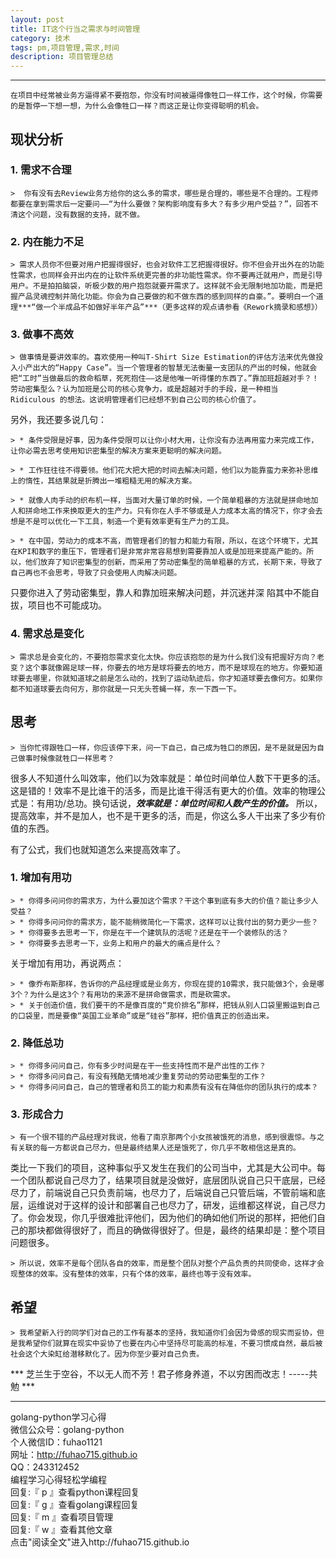 ```yaml
---
layout: post
title: IT这个行当之需求与时间管理
category: 技术
tags: pm,项目管理,需求,时间
description: 项目管理总结
---
```




------


    在项目中经常被业务方逼得紧不要抱怨，你没有时间被逼得像牲口一样工作，这个时候，你需要的是暂停一下想一想，为什么会像牲口一样？而这正是让你变得聪明的机会。

##  现状分析 


### 1. 需求不合理

	>  你有没有去Review业务方给你的这么多的需求，哪些是合理的，哪些是不合理的。工程师都要在拿到需求后一定要问——“为什么要做？架构影响度有多大？有多少用户受益？”，回答不清这个问题，没有数据的支持，就不做。

### 2. 内在能力不足

	> 需求人员你不但要对用户把握得很好，也会对软件工艺把握得很好。你不但会开出外在的功能性需求，也同样会开出内在的让软件系统更完善的非功能性需求。你不要再迁就用户，而是引导用户。不是拍拍脑袋，听极少数的用户抱怨就要开需求了。这样就不会无限制地加功能，而是把握产品灵魂控制并简化功能。你会为自己要做的和不做东西的感到同样的自豪。”。要明白一个道理***“做一个半成品不如做好半年产品”***（更多这样的观点请参看《Rework摘录和感想》）

### 3. 做事不高效

	> 做事情是要讲效率的。喜欢使用一种叫T-Shirt Size Estimation的评估方法来优先做投入小产出大的“Happy Case”。当一个管理者的智慧无法衡量一支团队的产出的时候，他就会把“工时”当做最后的救命稻草，死死抱住——这是他唯一听得懂的东西了。”靠加班超越对手？！劳动密集型么？认为加班是公司的核心竞争力，或是超越对手的手段，是一种相当 Ridiculous 的想法。这说明管理者们已经想不到自己公司的核心价值了。

另外，我还要多说几句：

	> * 条件受限是好事，因为条件受限可以让你小材大用，让你没有办法再用蛮力来完成工作，让你必需去思考使用知识密集型的解决方案来更聪明的解决问题。

	> * 工作狂往往不得要领。他们花大把大把的时间去解决问题，他们以为能靠蛮力来弥补思维上的惰性，其结果就是折腾出一堆粗糙无用的解决方案。

	> * 就像人肉手动的织布机一样，当面对大量订单的时候，一个简单粗暴的方法就是拼命地加人和拼命地工作来换取更大的生产力。只有你在人手不够或是人力成本太高的情况下，你才会去想是不是可以优化一下工具，制造一个更有效率更有生产力的工具。

	> * 在中国，劳动力的成本不高，而管理者们的智力和能力有限，所以，在这个环境下，尤其在KPI和数字的重压下，管理者们是非常非常容易想到需要靠加人或是加班来提高产能的。所以，他们放弃了知识密集型的创新，而采用了劳动密集型的简单粗暴的方式，长期下来，导致了自己再也不会思考，导致了只会使用人肉解决问题。

只要你进入了劳动密集型，靠人和靠加班来解决问题，并沉迷并深 陷其中不能自拔，项目也不可能成功。

### 4. 需求总是变化

	> 需求总是会变化的，不要抱怨需求变化太快。你应该抱怨的是为什么我们没有把握好方向？老变？这个事就像踢足球一样，你要去的地方是球将要去的地方，而不是球现在的地方。你要知道球要去哪里，你就知道球之前是怎么动的，找到了运动轨迹后，你才知道球要去像何方。如果你都不知道球要去向何方，那你就是一只无头苍蝇一样，东一下西一下。

##  思考

	> 当你忙得跟牲口一样，你应该停下来，问一下自己，自己成为牲口的原因，是不是就是因为自己做事时候像就牲口一样思考？


很多人不知道什么叫效率，他们以为效率就是：单位时间单位人数下干更多的活。这是错的！效率不是比谁干的活多，而是比谁干得活有更大的价值。效率的物理公式是：有用功/总功。换句话说，***效率就是：单位时间和人数产生的价值。*** 所以，提高效率，并不是加人，也不是干更多的活，而是，你这么多人干出来了多少有价值的东西。

有了公式，我们也就知道怎么来提高效率了。

### 1. 增加有用功

	> * 你得多问问你的需求方，为什么要加这个需求？干这个事到底有多大的价值？能让多少人受益？
	> * 你得多问问你的需求方，能不能稍微简化一下需求，这样可以让我付出的努力更少一些？
	> * 你得要多去思考一下，你是在干一个建筑队的活呢？还是在干一个装修队的活？
	> * 你得要多去思考一下，业务上和用户的最大的痛点是什么？

关于增加有用功，再说两点：

	> * 像乔布斯那样，告诉你的产品经理或是业务方，你现在提的10需求，我只能做3个，会是哪3个？为什么是这3个？有用功的来源不是拼命做需求，而是砍需求。
	> * 关于创造价值，我们要干的不是像百度的“竞价排名”那样，把钱从别人口袋里搬运到自己的口袋里，而是要像“英国工业革命”或是“硅谷”那样，把价值真正的创造出来。

### 2. 降低总功

	> * 你得多问问自己，你有多少时间是在干一些支持性而不是产出性的工作？
	> * 你得多问问自己，有没有残酷无情地减少重复劳动的劳动密集型的工作？
	> * 你得多问问自己，自己的管理者和员工的能力和素质有没有在降低你的团队执行的成本？

### 3. 形成合力

	> 有一个很不错的产品经理对我说，他看了南京那两个小女孩被饿死的消息，感到很震惊。与之有关联的每一方都说自己尽力，但是最终结果人还是饿死了，你几乎不敢相信这是真的。


类比一下我们的项目，这种事似乎又发生在我们的公司当中，尤其是大公司中。每一个团队都说自己尽力了，结果项目就是没做好，底层团队说自己只干底层，已经尽力了，前端说自己只负责前端，也尽力了，后端说自己只管后端，不管前端和底层，运维说对于这样的设计和部署自己也尽力了，研发，运维都这样说，自己尽力了。你会发现，你几乎很难批评他们，因为他们的确如他们所说的那样，把他们自己的那块都做得很好了，而且的确做得很好了。但是，最终的结果却是：整个项目问题很多。

	> 所以说，效率不是每个团队各自的效率，而是整个团队对整个产品负责的共同使命，这样才会现整体的效率。没有整体的效率，只有个体的效率，最终也等于没有效率。

##  希望

	> 我希望新入行的同学们对自己的工作有基本的坚持，我知道你们会因为骨感的现实而妥协，但是我希望你们就算在现实中妥协了也要在内心中坚持尽可能高的标准，不要习惯成自然，最后被社会这个大染缸给潜移默化了。因为你至少要对自己负责。


***  芝兰生于空谷，不以无人而不芳！君子修身养道，不以穷困而改志！-----共勉 ***


-----------------------------------------------
golang-python学习心得   
微信公众号：golang-python  
个人微信ID：fuhao1121    
网址：http://fuhao715.github.io  
QQ：243312452   
编程学习心得轻松学编程   
回复:『 p 』查看python课程回复  
回复:『 g 』查看golang课程回复  
回复:『 m 』查看项目管理  
回复:『 w 』查看其他文章   
点击"阅读全文"进入http://fuhao715.github.io  